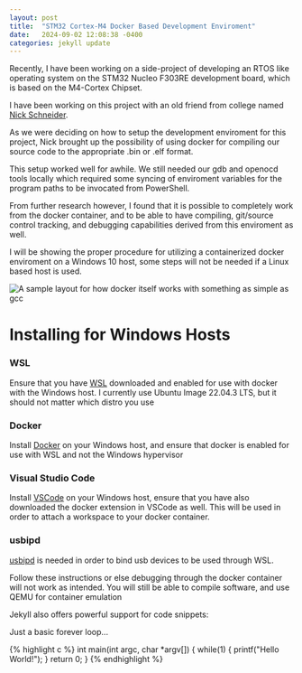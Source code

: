 ```yaml
---
layout: post
title:  "STM32 Cortex-M4 Docker Based Development Enviroment"
date:   2024-09-02 12:08:38 -0400
categories: jekyll update
---
```

Recently, I have been working on a side-project of developing an RTOS like operating system on the STM32 Nucleo F303RE development board, which is based on the M4-Cortex Chipset.

I have been working on this project with an old friend from college named [Nick Schneider](https://github.com/nick-a-schneider).

As we were deciding on how to setup the development enviroment for this project, Nick brought up the possibility of using docker for compiling our source code to the appropriate .bin or .elf format.

This setup worked well for awhile. We still needed our gdb and openocd tools locally which required some syncing of enviroment variables for the program paths to be invocated from PowerShell. 

From further research however, I found that it is possible to completely work from the docker container, and to be able to have compiling, git/source control tracking, and debugging capabilities derived from this enviroment as well.

I will be showing the proper procedure for utilizing a containerized docker enviroment on a Windows 10 host, some steps will not be needed if a Linux based host is used.

![A sample layout for how docker itself works with something as simple as gcc](jgoard.github.io/_posts/2024-09-02-stm32m4cortex-dev-env/docker-layout.jpeg)

# Installing for Windows Hosts
### WSL
Ensure that you have [WSL](https://learn.microsoft.com/en-us/windows/wsl/install) downloaded and enabled for use with docker with the Windows host. I currently use Ubuntu Image 22.04.3 LTS, but it should not matter which distro you use

### Docker
Install [Docker](https://www.docker.com/) on your Windows host, and ensure that docker is enabled for use with WSL and not the Windows hypervisor

### Visual Studio Code
Install [VSCode](https://code.visualstudio.com/) on your Windows host, ensure that you have also downloaded the docker extension in VSCode as well. This will be used in order to attach a workspace to your docker container.

### usbipd
[usbipd](https://github.com/dorssel/usbipd-win) is needed in order to bind usb devices to be used through WSL.

Follow these instructions or else debugging through the docker container will not work as intended. You will still be able to compile software, and use QEMU for container emulation






Jekyll also offers powerful support for code snippets:

Just a basic forever loop...

{% highlight c %}
int main(int argc, char *argv[])
{
  while(1)
  {
    printf("Hello World!");
  }
  return 0;
} 
{% endhighlight %}


